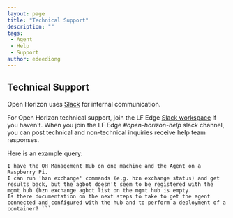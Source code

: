```yaml
---
layout: page
title: "Technical Support"
description: ""
tags:
 - Agent
 - Help
 - Support
author: edeediong
---
```


## Technical Support

Open Horizon uses [Slack](https://slack.com/help/articles/115004071768-What-is-Slack-) for internal communication.

For Open Horizon technical support, join the LF Edge [Slack workspace](https://join.slack.com/t/lfedge/shared_invite/zt-7kavdtmq-SeyFzM2CEABBcKYGEVCgkw) if you haven't.
When you join the LF Edge *#open-horizon-help* slack channel, you can post technical and non-technical inquiries receive help team responses.

Here is an example query:

```Text
I have the OH Management Hub on one machine and the Agent on a Raspberry Pi.
I can run 'hzn exchange' commands (e.g. hzn exchange status) and get results back, but the agbot doesn't seem to be registered with the mgmt hub (hzn exchange agbot list on the mgmt hub is empty.
Is there documentation on the next steps to take to get the agent connected and configured with the hub and to perform a deployment of a container? ```
